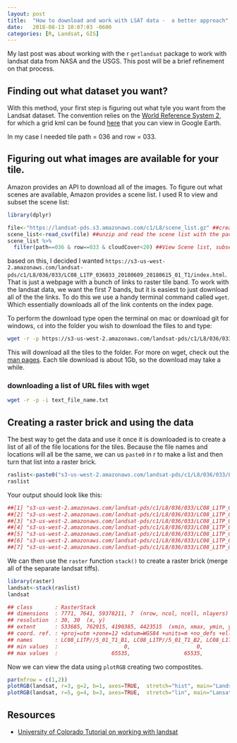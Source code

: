 ```yaml
---
layout: post
title:  "How to download and work with LSAT data -  a better approach"
date:   2018-08-13 10:07:03 -0600
categories: [R, Landsat, GIS]
---
```


My last post was about working with the r `getlandsat` package to work with landsat data from NASA and the USGS.  This post will be a brief refinement on that process.

## Finding out what dataset you want?
With this method, your first step is figuring out what tyle you want from the Landsat dataset. The convention relies on the [World Reference System 2](https://landsat.usgs.gov/what-worldwide-reference-system-wrs), for which a grid kml can be found [here](https://landsat.usgs.gov/pathrow-shapefiles) that you can view in Google Earth.

In my case I needed tile path = 036 and row = 033.

## Figuring out what images are available for your tile.
Amazon provides an API to download all of the images.  To figure out what scenes are available, Amazon provides a scene list. I used R to view and subset the scene list:
```r
library(dplyr)

file<-"https://landsat-pds.s3.amazonaws.com/c1/L8/scene_list.gz" ##create variable that equals the scene list zip file.
scene_list<-read_csv(file) ##unzip and read the scene list with the package dplyr.
scene_list %>%
  filter(path==036 & row==033 & cloudCover<20) ##View Scene list, subsetting results by path and row. I also subsetted the scenes to scenes with less than 20% cloud cover.
```
based on this, I decided I wanted `https://s3-us-west-2.amazonaws.com/landsat-pds/c1/L8/036/033/LC08_L1TP_036033_20180609_20180615_01_T1/index.html`.  That is just a webpage with a bunch of links to raster tile band. To work with the landsat data, we want the first 7 bands, but it is easiest to just download all of the the links.  To do this we use a handy terminal command called `wget`.  Which essentially downloads all of the link contents on the index page.

To perform the download type open the terminal on mac or download git for windows, `cd` into the folder you wish to download the files to and type:

```bash
wget -r -p https://s3-us-west-2.amazonaws.com/landsat-pds/c1/L8/036/033/LC08_L1TP_036033_20180609_20180615_01_T1/index.html
```
This will download all the tiles to the folder. For more on wget, check out the [man pages](http://manpages.ubuntu.com/manpages/bionic/en/man1/wget.1.html). Each tile download is about 1Gb, so the download may take a while.

### downloading a list of URL files with wget
```bash
wget -r -p -i text_file_name.txt
```

## Creating a raster brick and using the data

The best way to get the data and use it once it is downloaded is to create a list of all of the file locations for the tiles.  Because the file names and locations will all be the same, we can us `paste0` in r to make a list and then turn that list into a raster brick.

```r
raslist<-paste0("s3-us-west-2.amazonaws.com/landsat-pds/c1/L8/036/033/LC08_L1TP_036033_20180609_20180615_01_T1/LC08_L1TP_036033_20180609_20180615_01_T1_B", 1:7,".tif")
raslist
```
Your output should look like this:

```r
##[1] "s3-us-west-2.amazonaws.com/landsat-pds/c1/L8/036/033/LC08_L1TP_036033_20180609_20180615_01_T1/LC08_L1TP_036033_20180609_20180615_01_T1_B1.tif"
##[2] "s3-us-west-2.amazonaws.com/landsat-pds/c1/L8/036/033/LC08_L1TP_036033_20180609_20180615_01_T1/LC08_L1TP_036033_20180609_20180615_01_T1_B2.tif"
##[3] "s3-us-west-2.amazonaws.com/landsat-pds/c1/L8/036/033/LC08_L1TP_036033_20180609_20180615_01_T1/LC08_L1TP_036033_20180609_20180615_01_T1_B3.tif"
##[4] "s3-us-west-2.amazonaws.com/landsat-pds/c1/L8/036/033/LC08_L1TP_036033_20180609_20180615_01_T1/LC08_L1TP_036033_20180609_20180615_01_T1_B4.tif"
##[5] "s3-us-west-2.amazonaws.com/landsat-pds/c1/L8/036/033/LC08_L1TP_036033_20180609_20180615_01_T1/LC08_L1TP_036033_20180609_20180615_01_T1_B5.tif"
##[6] "s3-us-west-2.amazonaws.com/landsat-pds/c1/L8/036/033/LC08_L1TP_036033_20180609_20180615_01_T1/LC08_L1TP_036033_20180609_20180615_01_T1_B6.tif"
##[7] "s3-us-west-2.amazonaws.com/landsat-pds/c1/L8/036/033/LC08_L1TP_036033_20180609_20180615_01_T1/LC08_L1TP_036033_20180609_20180615_01_T1_B7.tif"
```
We can then use the `raster` function `stack()` to create a raster brick (merge all of the separate landsat tiffs).

```r
library(raster)
landsat<-stack(raslist)
landsat

## class       : RasterStack
## dimensions  : 7771, 7641, 59378211, 7  (nrow, ncol, ncell, nlayers)
## resolution  : 30, 30  (x, y)
## extent      : 533685, 762915, 4190385, 4423515  (xmin, xmax, ymin, ymax)
## coord. ref. : +proj=utm +zone=12 +datum=WGS84 +units=m +no_defs +ellps=WGS84 +towgs84=0,0,0
## names       : LC08_L1TP//5_01_T1_B1, LC08_L1TP//5_01_T1_B2, LC08_L1TP//5_01_T1_B3, LC08_L1TP//5_01_T1_B4, LC08_L1TP//5_01_T1_B5, LC08_L1TP//5_01_T1_B6, LC08_L1TP//5_01_T1_B7
## min values  :                     0,                     0,                     0,                     0,                     0,                     0,                     0
## max values  :                 65535,                 65535,                 65535,                 65535,                 65535,                 65535,                 65535
```

Now we can view the data using `plotRGB` creating two compostites.

```r
par(mfrow = c(1,2))
plotRGB(landsat, r=3, g=2, b=1, axes=TRUE,  stretch="hist", main="Landsat True Color Composite")
plotRGB(landsat, r=5, g=4, b=3, axes=TRUE,  stretch="lin", main="Lansat False Color Composite")
```

## Resources
* [University of Colorado Tutorial on working with landsat](https://www.earthdatascience.org/courses/earth-analytics/multispectral-remote-sensing-data/landsat-data-in-r-geotiff/)
